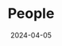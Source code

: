 ---
title: People
date: 2024-04-05

type: landing

sections:
  - block: people
    content:
      title: 연구실 사람들
      # Choose which groups/teams of users to display.
      #   Edit `user_groups` in each user's profile to add them to one or more of these groups.
      user_groups:
          - Principal Investigator
#          - Researchers
          - Ph.D. Students
          - M.S. Students
          - Undergraduate Students
          - Visiting Scholars
          - Administrators
          - Alumni
      sort_by: Params.last_name
      sort_ascending: true
    design:
      show_interests: false
      show_role: true
      show_social: true
---